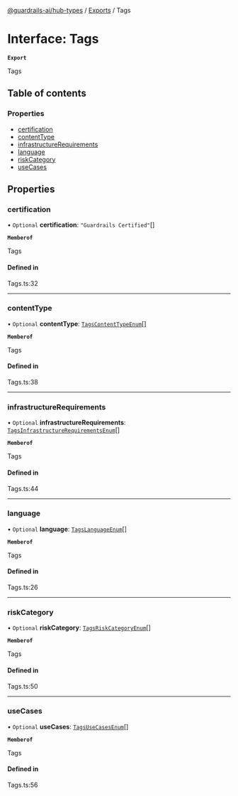 [@guardrails-ai/hub-types](../README.md) / [Exports](../modules.md) / Tags

# Interface: Tags

**`Export`**

Tags

## Table of contents

### Properties

- [certification](Tags.md#certification)
- [contentType](Tags.md#contenttype)
- [infrastructureRequirements](Tags.md#infrastructurerequirements)
- [language](Tags.md#language)
- [riskCategory](Tags.md#riskcategory)
- [useCases](Tags.md#usecases)

## Properties

### certification

• `Optional` **certification**: ``"Guardrails Certified"``[]

**`Memberof`**

Tags

#### Defined in

Tags.ts:32

___

### contentType

• `Optional` **contentType**: [`TagsContentTypeEnum`](../modules.md#tagscontenttypeenum)[]

**`Memberof`**

Tags

#### Defined in

Tags.ts:38

___

### infrastructureRequirements

• `Optional` **infrastructureRequirements**: [`TagsInfrastructureRequirementsEnum`](../modules.md#tagsinfrastructurerequirementsenum)[]

**`Memberof`**

Tags

#### Defined in

Tags.ts:44

___

### language

• `Optional` **language**: [`TagsLanguageEnum`](../modules.md#tagslanguageenum)[]

**`Memberof`**

Tags

#### Defined in

Tags.ts:26

___

### riskCategory

• `Optional` **riskCategory**: [`TagsRiskCategoryEnum`](../modules.md#tagsriskcategoryenum)[]

**`Memberof`**

Tags

#### Defined in

Tags.ts:50

___

### useCases

• `Optional` **useCases**: [`TagsUseCasesEnum`](../modules.md#tagsusecasesenum)[]

**`Memberof`**

Tags

#### Defined in

Tags.ts:56
